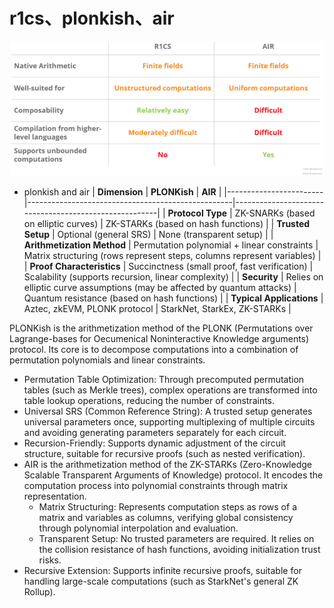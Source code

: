 # r1cs、plonkish、air
![alt text](../images/image-12.png)


* plonkish and air
| **Dimension**          | **PLONKish**                                      | **AIR**                                               |
|------------------------|---------------------------------------------------|-------------------------------------------------------|
| **Protocol Type**      | ZK-SNARKs (based on elliptic curves)              | ZK-STARKs (based on hash functions)                   |
| **Trusted Setup**      | Optional (general SRS)                            | None (transparent setup)                              |
| **Arithmetization Method** | Permutation polynomial + linear constraints  | Matrix structuring (rows represent steps, columns represent variables) |
| **Proof Characteristics** | Succinctness (small proof, fast verification) | Scalability (supports recursion, linear complexity)   |
| **Security**           | Relies on elliptic curve assumptions (may be affected by quantum attacks) | Quantum resistance (based on hash functions) |
| **Typical Applications** | Aztec, zkEVM, PLONK protocol                      | StarkNet, StarkEx, ZK-STARKs                          |

PLONKish is the arithmetization method of the PLONK (Permutations over Lagrange-bases for Oecumenical Noninteractive Knowledge arguments) protocol. Its core is to decompose computations into a combination of permutation polynomials and linear constraints.
* Permutation Table Optimization: Through precomputed permutation tables (such as Merkle trees), complex operations are transformed into table lookup operations, reducing the number of constraints.
* Universal SRS (Common Reference String): A trusted setup generates universal parameters once, supporting multiplexing of multiple circuits and avoiding generating parameters separately for each circuit.
* Recursion-Friendly: Supports dynamic adjustment of the circuit structure, suitable for recursive proofs (such as nested verification).
* AIR is the arithmetization method of the ZK-STARKs (Zero-Knowledge Scalable Transparent Arguments of Knowledge) protocol. It encodes the computation process into polynomial constraints through matrix representation.
    * Matrix Structuring: Represents computation steps as rows of a matrix and variables as columns, verifying global consistency through polynomial interpolation and evaluation.
    * Transparent Setup: No trusted parameters are required. It relies on the collision resistance of hash functions, avoiding initialization trust risks.
* Recursive Extension: Supports infinite recursive proofs, suitable for handling large-scale computations (such as StarkNet's general ZK Rollup).
